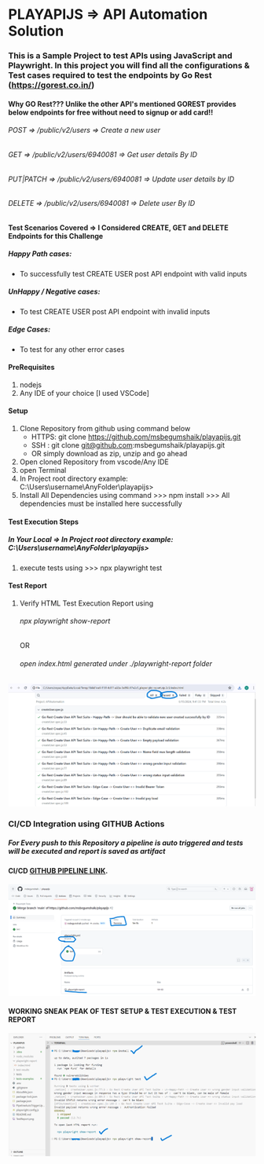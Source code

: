 # PLAYAPIJS => API Automation Solution

### This is a Sample Project to test APIs using JavaScript and Playwright. In this project you will find all the configurations & Test cases required to test the endpoints by Go Rest (https://gorest.co.in/)
#### Why GO Rest???  Unlike the other API's mentioned GOREST provides below endpoints for free without need to signup or add card!!
###### POST => /public/v2/users	=> Create a new user
###### GET => /public/v2/users/6940081	=> Get user details By ID
###### PUT|PATCH => /public/v2/users/6940081 => Update user details by ID
###### DELETE => /public/v2/users/6940081	=> Delete user By ID

#### Test Scenarios Covered => I Considered CREATE, GET and DELETE Endpoints for this Challenge
##### Happy Path cases:
- To successfully test CREATE USER post API endpoint with valid inputs
##### UnHappy / Negative cases:
- To test CREATE USER post API endpoint with invalid inputs
##### Edge Cases:
- To test for any other error cases

#### PreRequisites
1. nodejs
2. Any IDE of your choice [I used VSCode]

#### Setup
1. Clone Repository from github using command below
    - HTTPS: git clone https://github.com/msbegumshaik/playapijs.git
    - SSH : git clone git@github.com:msbegumshaik/playapijs.git
    - OR simply download as zip, unzip and go ahead
2. Open cloned Repository from vscode/Any IDE
3. open Terminal
4. In Project root directory  example: C:\Users\username\AnyFolder\playapijs>
5. Install All Dependencies using command >>> npm install >>> All dependencies must be installed here successfully

#### Test Execution Steps
##### In Your Local => In Project root directory  example: C:\Users\username\AnyFolder\playapijs>
1. execute tests using  >>> npx playwright test

#### Test Report
1. Verify HTML Test Execution Report using 
    ###### npx playwright show-report 
    OR
    ###### open index.html generated under ./playwright-report folder
![SampleTestReport](./TestReport.png)

### CI/CD Integration using GITHUB Actions
##### For Every push to this Repository a pipeline is auto triggered and tests will be executed and report is saved as artifact
#### CI/CD [GITHUB PIPELINE LINK](https://github.com/msbegumshaik/playapijs/actions/runs/9529825297). 
![GITHUB ACTIONS PIPELINE SUCCESS RESULT](./PipelineAutoTriggerUponPush.png)

#### WORKING SNEAK PEAK OF TEST SETUP & TEST EXECUTION & TEST REPORT
![Done](./SneakPeakSetupAndTestRunAndTestReport.png)